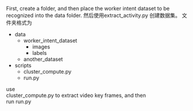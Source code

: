 First, create a <data> folder, and then place the worker intent dataset to be recognized into the data folder.
然后使用extract_activity.py 创建数据集。
文件夹格式为  
- data
  - worker_intent_dataset
    - images
    - labels
  - another_dataset
- scripts
  - cluster_compute.py
  - run.py


use  
cluster_compute.py 
to extract video key frames, and then  
run run.py
